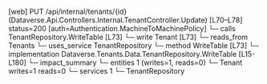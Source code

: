 [web] PUT /api/internal/tenants/{id}  (Dataverse.Api.Controllers.Internal.TenantController.Update)  [L70–L78] status=200 [auth=Authentication.MachineToMachinePolicy]
  └─ calls TenantRepository.WriteTable [L73]
  └─ write Tenant [L73]
    └─ reads_from Tenants
  └─ uses_service TenantRepository
    └─ method WriteTable [L73]
      └─ implementation Dataverse.Tenants.Data.TenantRepository.WriteTable [L15-L180]
  └─ impact_summary
    └─ entities 1 (writes=1, reads=0)
      └─ Tenant writes=1 reads=0
    └─ services 1
      └─ TenantRepository

